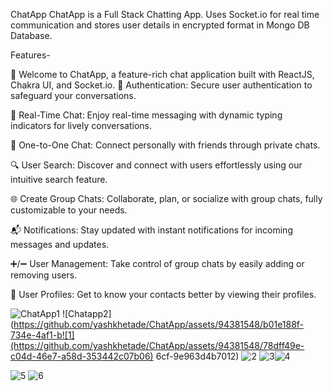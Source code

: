 ChatApp
ChatApp is a Full Stack Chatting App. Uses Socket.io for real time communication and stores user details in encrypted format in Mongo DB Database.

Features-

🚀 Welcome to ChatApp, a feature-rich chat application built with ReactJS, Chakra UI, and Socket.io.
🔐 Authentication: Secure user authentication to safeguard your conversations.

💬 Real-Time Chat: Enjoy real-time messaging with dynamic typing indicators for lively conversations.

👥 One-to-One Chat: Connect personally with friends through private chats.

🔍 User Search: Discover and connect with users effortlessly using our intuitive search feature.

🌐 Create Group Chats: Collaborate, plan, or socialize with group chats, fully customizable to your needs.

📬 Notifications: Stay updated with instant notifications for incoming messages and updates.

➕/➖ User Management: Take control of group chats by easily adding or removing users.

👤 User Profiles: Get to know your contacts better by viewing their profiles.



![ChatApp1](https://github.com/yashkhetade/ChatApp/assets/94381548/1f3e360d-97f6-4c1f-b86a-ca9c5d2e3e95)
![Chatapp2](https://github.com/yashkhetade/ChatApp/assets/94381548/b01e188f-734e-4af1-b![1](https://github.com/yashkhetade/ChatApp/assets/94381548/78dff49e-c04d-46e7-a58d-353442c07b06)
6cf-9e963d4b7012)
![2](https://github.com/yashkhetade/ChatApp/assets/94381548/06244f37-4c58-4f7c-957a-48c5e69dd2b5)
![3](https://github.com/yashkhetade/ChatApp/assets/94381548/df66793e-0699-4ad5-9463-054853276358)![4](https://github.com/yashkhetade/ChatApp/assets/94381548/40da4c38-205b-4b90-aae5-2cc7307c7ffa)


![5](https://github.com/yashkhetade/ChatApp/assets/94381548/2bea76f1-01b0-402f-a3d3-8c0629328c80)
![6](https://github.com/yashkhetade/ChatApp/assets/94381548/05850fa3-5205-46ca-81f3-256d54f0f347)


